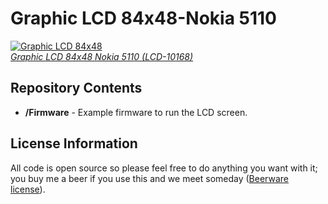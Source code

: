Graphic LCD 84x48-Nokia 5110
=====================
[![Graphic LCD 84x48](https://dlnmh9ip6v2uc.cloudfront.net/images/products/1/0/1/6/8/10168-01_i_ma.jpg)  
*Graphic LCD 84x48 Nokia 5110 (LCD-10168)*](https://www.sparkfun.com/products/10168)

Repository Contents
-------------------
* **/Firmware** - Example firmware to run the LCD screen.

License Information
-------------------
All code is open source so please feel free to do anything you want with it; 
you buy me a beer if you use this and we meet someday ([Beerware license](http://en.wikipedia.org/wiki/Beerware)).